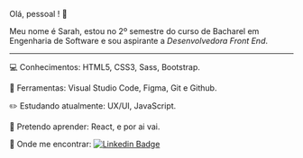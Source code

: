 Olá, pessoal ! :wave:

Meu nome é Sarah, estou no 2º semestre do curso de Bacharel em Engenharia de Software e sou aspirante a *Desenvolvedora Front End*.

------


:computer: ​Conhecimentos: HTML5, CSS3, Sass, Bootstrap.


:wrench: ​Ferramentas: Visual Studio Code, Figma, Git e Github.


:pencil2: ​Estudando atualmente: UX/UI, JavaScript.


:dart: ​Pretendo aprender: React, e por ai vai.


:speech_balloon: ​Onde me encontrar: [![Linkedin Badge](https://img.shields.io/badge/-LinkedIn-blue?style=flat-square&logo=Linkedin&logoColor=white&link=https://www.linkedin.com/in/sarahsantossilva/)](https://www.linkedin.com/in/sarahsantossilva/)

